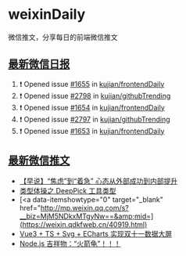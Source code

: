 # weixinDaily
微信推文，分享每日的前端微信推文

## [最新微信日报](https://github.com/kujian/weixinDaily/issues)

<!--START_SECTION:activity-->
1. ❗ Opened issue [#1655](https://github.com/kujian/frontendDaily/issues/1655) in [kujian/frontendDaily](https://github.com/kujian/frontendDaily)
2. ❗ Opened issue [#2798](https://github.com/kujian/githubTrending/issues/2798) in [kujian/githubTrending](https://github.com/kujian/githubTrending)
3. ❗ Opened issue [#1654](https://github.com/kujian/frontendDaily/issues/1654) in [kujian/frontendDaily](https://github.com/kujian/frontendDaily)
4. ❗ Opened issue [#2797](https://github.com/kujian/githubTrending/issues/2797) in [kujian/githubTrending](https://github.com/kujian/githubTrending)
5. ❗ Opened issue [#1653](https://github.com/kujian/frontendDaily/issues/1653) in [kujian/frontendDaily](https://github.com/kujian/frontendDaily)
<!--END_SECTION:activity-->


## [最新微信推文](https://weixin.qdkfweb.cn/)

<!-- BLOG-POST-LIST:START -->
- [【早说】“焦虑”到“着急” 心态从外部成功到内部提升](https://weixin.qdkfweb.cn/40924.html)
- [类型体操之 DeepPick 工具类型](https://weixin.qdkfweb.cn/40925.html)
- [&lt;a data-itemshowtype=&quot;0&quot; target=&quot;_blank&quot; href=&quot;http://mp.weixin.qq.com/s?__biz=MjM5NDkxMTgyNw==&amp;mid=](https://weixin.qdkfweb.cn/40919.html)
- [Vue3 + TS + Svg + ECharts 实现双十一数据大屏](https://weixin.qdkfweb.cn/40909.html)
- [Node.js 吉祥物：“火箭龟”！！！](https://weixin.qdkfweb.cn/40910.html)
<!-- BLOG-POST-LIST:END -->